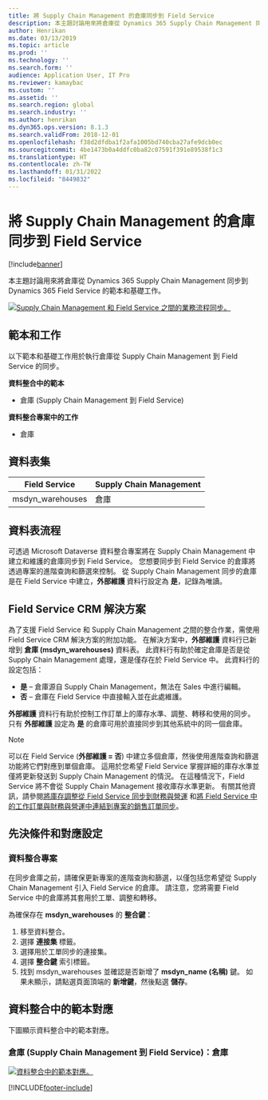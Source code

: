 ```yaml
---
title: 將 Supply Chain Management 的倉庫同步到 Field Service
description: 本主題討論用來將倉庫從 Dynamics 365 Supply Chain Management 同步到 Dynamics 365 Field Service 的範本和基礎工作。
author: Henrikan
ms.date: 03/13/2019
ms.topic: article
ms.prod: ''
ms.technology: ''
ms.search.form: ''
audience: Application User, IT Pro
ms.reviewer: kamaybac
ms.custom: ''
ms.assetid: ''
ms.search.region: global
ms.search.industry: ''
ms.author: henrikan
ms.dyn365.ops.version: 8.1.3
ms.search.validFrom: 2018-12-01
ms.openlocfilehash: f38d2dfdba1f2afa1005bd740cba27afe9dcb0ec
ms.sourcegitcommit: 4be1473b0a4ddfc0ba82c07591f391e89538f1c3
ms.translationtype: HT
ms.contentlocale: zh-TW
ms.lasthandoff: 01/31/2022
ms.locfileid: "8449832"
---
```

# <a name="synchronize-warehouses-from-supply-chain-management-to-field-service"></a>將 Supply Chain Management 的倉庫同步到 Field Service

[!include[banner](../includes/banner.md)]



本主題討論用來將倉庫從 Dynamics 365 Supply Chain Management 同步到 Dynamics 365 Field Service 的範本和基礎工作。

[![Supply Chain Management 和 Field Service 之間的業務流程同步。](./media/FSWarehouseOW.png)](./media/FSWarehouseOW.png)

## <a name="templates-and-tasks"></a>範本和工作
以下範本和基礎工作用於執行倉庫從 Supply Chain Management 到 Field Service 的同步。

**資料整合中的範本**
- 倉庫 (Supply Chain Management 到 Field Service)

**資料整合專案中的工作**
- 倉庫

## <a name="table-set"></a>資料表集
| Field Service    | Supply Chain Management                 |
|------------------|----------------------------------------|
| msdyn_warehouses | 倉庫                             |

## <a name="table-flow"></a>資料表流程
可透過 Microsoft Dataverse 資料整合專案將在 Supply Chain Management 中建立和維護的倉庫同步到 Field Service。 您想要同步到 Field Service 的倉庫將透過專案的進階查詢和篩選來控制。 從 Supply Chain Management 同步的倉庫是在 Field Service 中建立，**外部維護** 資料行設定為 **是**，記錄為唯讀。

## <a name="field-service-crm-solution"></a>Field Service CRM 解決方案
為了支援 Field Service 和 Supply Chain Management 之間的整合作業，需使用 Field Service CRM 解決方案的附加功能。 在解決方案中，**外部維護** 資料行已新增到 **倉庫 (msdyn_warehouses)** 資料表。 此資料行有助於確定倉庫是否是從 Supply Chain Management 處理，還是僅存在於 Field Service 中。 此資料行的設定包括：
- **是** – 倉庫源自 Supply Chain Management，無法在 Sales 中進行編輯。
- **否** – 倉庫在 Field Service 中直接輸入並在此處維護。

**外部維護** 資料行有助於控制工作訂單上的庫存水準、調整、轉移和使用的同步。 只有 **外部維護** 設定為 **是** 的倉庫可用於直接同步到其他系統中的同一個倉庫。 

> [!NOTE]
> 可以在 Field Service (**外部維護 = 否**) 中建立多個倉庫，然後使用進階查詢和篩選功能將它們對應到單個倉庫。 這用於您希望 Field Service 掌握詳細的庫存水準並僅將更新發送到 Supply Chain Management 的情況。 在這種情況下，Field Service 將不會從 Supply Chain Management 接收庫存水準更新。 有關其他資訊，請參閱[將庫存調整從 Field Service 同步到財務與營運](/dynamics365/unified-operations/supply-chain/sales-marketing/synchronize-inventory-adjustments) 和[將 Field Service 中的工作訂單與財務與營運中連結到專案的銷售訂單同步](/dynamics365/unified-operations/supply-chain/sales-marketing/field-service-work-order)。

## <a name="prerequisites-and-mapping-setup"></a>先決條件和對應設定
### <a name="data-integration-project"></a>資料整合專案
在同步倉庫之前，請確保更新專案的進階查詢和篩選，以僅包括您希望從 Supply Chain Management 引入 Field Service 的倉庫。 請注意，您將需要 Field Service 中的倉庫將其套用於工單、調整和轉移。  

為確保存在 **msdyn_warehouses** 的 **整合鍵**：
1. 移至資料整合。
2. 選擇 **連接集** 標籤。
3. 選擇用於工單同步的連接集。
4. 選擇 **整合鍵** 索引標籤。
5. 找到 msdyn_warehouses 並確認是否新增了 **msdyn_name (名稱)** 鍵。 如果未顯示，請點選頁面頂端的 **新增鍵**，然後點選 **儲存**。

## <a name="template-mapping-in-data-integration"></a>資料整合中的範本對應

下圖顯示資料整合中的範本對應。

### <a name="warehouses-supply-chain-management-to-field-service-warehouse"></a>倉庫 (Supply Chain Management 到 Field Service)：倉庫

[![資料整合中的範本對應。](./media/Warehouse1.png)](./media/Warehouse1.png)


[!INCLUDE[footer-include](../../includes/footer-banner.md)]